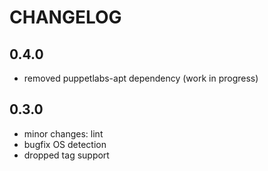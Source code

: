 # CHANGELOG

## 0.4.0

* removed puppetlabs-apt dependency (work in progress)

## 0.3.0

* minor changes: lint
* bugfix OS detection
* dropped tag support
